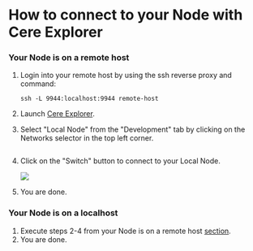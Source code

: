 # How to connect to your Node with Cere Explorer

### Your Node is on a remote host

1.  Login into your remote host by using the ssh reverse proxy and command:

    `ssh -L 9944:localhost:9944 remote-host`
2. Launch [Cere Explorer](https://explorer.cere.network/).
3.  Select "Local Node" from the "Development" tab by clicking on the Networks selector in the top left corner.

    <img src="https://lh3.googleusercontent.com/H5gAcFtJDsEoQApxThZq4pZlNqGq7VNlT7-9tKg8jmkYmeaAXJ0-i6QmFzRUxx1DokLJ-n7ltkZ4osy91RKZ1VUdJ64SPleGFYAyLSrDno6p8Yl9loRKKd6kn2HKmF5JUuyuhnR2" alt="" data-size="original">
4.  Click on the "Switch" button to connect to your Local Node.

    ![](https://lh3.googleusercontent.com/M87zZk39ymTSuGkmsL7AfQN\_sjm2pm4ftETvENvpmbEu4a\_-nTM\_26nr6\_mw2opmsJePUmbumyZ6VbgJ6ZJkQtMBUuI6wgZyK5zt4KYJ1-KlTTLbTYedeJa9cHvShEINywq8ZaAM)
5. You are done.

### Your Node is on a localhost

1. Execute steps 2-4 from your Node is on a remote host [section](https://cere-network.gitbook.io/cere-network/tools/cere-explorer/how-to-connect-to-your-node-with-cere-explorer).
2. You are done.

